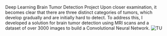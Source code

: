 Deep Learning Brain Tumor Detection Project
Upon closer examination, it becomes clear that there are three distinct categories of tumors, which develop gradually and are initially hard to detect. To address this, I developed a solution for brain tumor detection using MRI scans and a dataset of over 3000 images to build a Convolutional Neural Network.
![TU](https://github.com/user-attachments/assets/d851d70f-4eb8-4a06-8ae9-ee0a272f901a)
